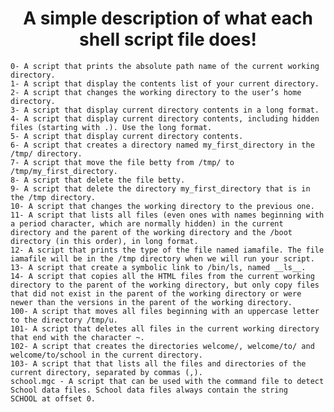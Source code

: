 
<h1 align="center">A simple description of what each shell script file does!</h1>

	0- A script that prints the absolute path name of the current working directory. 
	1- A script that display the contents list of your current directory.
	2- A script that changes the working directory to the user’s home directory.
	3- A script that display current directory contents in a long format.
	4- A script that display current directory contents, including hidden files (starting with .). Use the long format.
	5- A script that display current directory contents.
	6- A script that creates a directory named my_first_directory in the /tmp/ directory.
	7- A script that move the file betty from /tmp/ to /tmp/my_first_directory.
	8- A script that delete the file betty.
	9- A script that delete the directory my_first_directory that is in the /tmp directory.
	10- A script that changes the working directory to the previous one.
	11- A script that lists all files (even ones with names beginning with a period character, which are normally hidden) in the current directory and the parent of the working directory and the /boot directory (in this order), in long format.
	12- A script that prints the type of the file named iamafile. The file iamafile will be in the /tmp directory when we will run your script.
	13- A script that create a symbolic link to /bin/ls, named __ls__.	
	14- A script that copies all the HTML files from the current working directory to the parent of the working directory, but only copy files that did not exist in the parent of the working directory or were newer than the versions in the parent of the working directory.
	100- A script that moves all files beginning with an uppercase letter to the directory /tmp/u.
	101- A script that deletes all files in the current working directory that end with the character ~.
	102- A script that creates the directories welcome/, welcome/to/ and welcome/to/school in the current directory.
	103- A script that that lists all the files and directories of the current directory, separated by commas (,).
	school.mgc - A script that can be used with the command file to detect School data files. School data files always contain the string 				  SCHOOL at offset 0.
